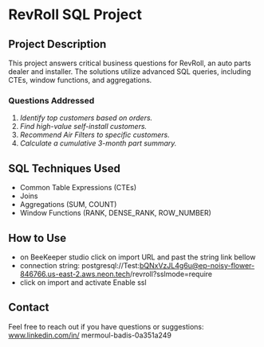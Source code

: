 # RevRoll SQL Project

## Project Description
This project answers critical business questions for RevRoll, an auto parts dealer and installer. The solutions utilize advanced SQL queries, including CTEs, window functions, and aggregations.

### Questions Addressed
1. *Identify top customers based on orders.*
2. *Find high-value self-install customers.*
3. *Recommend Air Filters to specific customers.*
4. *Calculate a cumulative 3-month part summary.*

## SQL Techniques Used
- Common Table Expressions (CTEs)
- Joins
- Aggregations (SUM, COUNT)
- Window Functions (RANK, DENSE_RANK, ROW_NUMBER)

## How to Use
- on BeeKeeper studio click on import URL and past the string link bellow 
- connection string:
  postgresql://Test:bQNxVzJL4g6u@ep-noisy-flower-846766.us-east-2.aws.neon.tech/revroll?sslmode=require
- click on import and activate Enable ssl
## Contact
Feel free to reach out if you have questions or suggestions: www.linkedin.com/in/
mermoul-badis-0a351a249
